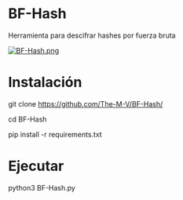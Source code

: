 # BF-Hash

Herramienta para descifrar hashes por fuerza bruta

[![BF-Hash.png](https://i.postimg.cc/rscGxBJZ/BF-Hash.png)](https://postimg.cc/phGnt13K)

# Instalación

git clone https://github.com/The-M-V/BF-Hash/

cd BF-Hash

pip install -r requirements.txt

# Ejecutar

python3 BF-Hash.py
